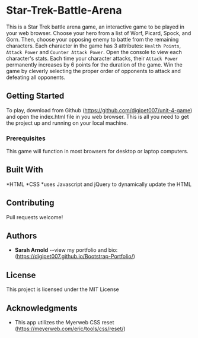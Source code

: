 # Star-Trek-Battle-Arena

This is a Star Trek battle arena game, an interactive game to be played in your web browser. Choose your hero from a list of Worf, Picard, Spock, and Gorn.  Then, choose your opposing enemy to battle from the remaining characters. Each character in the game has 3 attributes: `Health Points`, `Attack Power` and `Counter Attack Power`. Open the console to view each character's stats. Each time your character attacks, their `Attack Power` permanently increases by 6 points for the duration of the game. Win the game by cleverly selecting the proper order of opponents to attack and defeating all opponents.  

## Getting Started

To play, download from Github (https://github.com/digipet007/unit-4-game) and open the index.html file in you web browser. This is all you need to get the project up and running on your local machine.

### Prerequisites

This game will function in most browsers for desktop or laptop computers.

## Built With

*HTML
*CSS
*uses Javascript and jQuery to dynamically update the HTML

## Contributing

Pull requests welcome!

## Authors

* **Sarah Arnold** --view my portfolio and bio: (https://digipet007.github.io/Bootstrap-Portfolio/)


## License

This project is licensed under the MIT License

## Acknowledgments

* This app utilizes the Myerweb CSS reset (https://meyerweb.com/eric/tools/css/reset/) 
